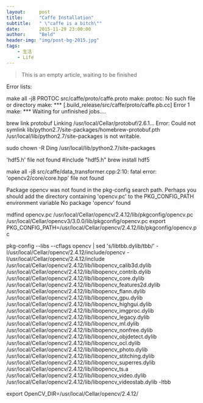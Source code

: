 ```yaml
---
layout:     post
title:      "Caffe Installation"
subtitle:   " \"caffe is a bitch\""
date:       2015-11-29 23:00:00
author:     "Beld"
header-img: "img/post-bg-2015.jpg"
tags:
    - 生活
    - Life
---
```


>This is an empty article, waiting to be finished

Error lists:

make all -j8
PROTOC src/caffe/proto/caffe.proto
make: protoc: No such file or directory
make: *** [.build_release/src/caffe/proto/caffe.pb.cc] Error 1
make: *** Waiting for unfinished jobs....

brew link protobuf
Linking /usr/local/Cellar/protobuf/2.6.1...
Error: Could not symlink lib/python2.7/site-packages/homebrew-protobuf.pth
/usr/local/lib/python2.7/site-packages is not writable.

sudo chown -R Ding /usr/local/lib/python2.7/site-packages

'hdf5.h' file not found #include "hdf5.h"
brew install hdf5

make all -j8
src/caffe/data_transformer.cpp:2:10: fatal error: 'opencv2/core/core.hpp' file not found

Package opencv was not found in the pkg-config search path.
Perhaps you should add the directory containing 'opencv.pc'
to the PKG_CONFIG_PATH environment variable
No package 'opencv' found

mdfind opencv.pc
/usr/local/Cellar/opencv/2.4.12/lib/pkgconfig/opencv.pc
/usr/local/Cellar/opencv3/3.0.0/lib/pkgconfig/opencv.pc
export PKG_CONFIG_PATH=/usr/local/Cellar/opencv/2.4.12/lib/pkgconfig/opencv.pc


pkg-config --libs --cflags opencv | sed 's/libtbb\.dylib/tbb/' -I/usr/local/Cellar/opencv/2.4.12/include/opencv -I/usr/local/Cellar/opencv/2.4.12/include /usr/local/Cellar/opencv/2.4.12/lib/libopencv_calib3d.dylib /usr/local/Cellar/opencv/2.4.12/lib/libopencv_contrib.dylib /usr/local/Cellar/opencv/2.4.12/lib/libopencv_core.dylib /usr/local/Cellar/opencv/2.4.12/lib/libopencv_features2d.dylib /usr/local/Cellar/opencv/2.4.12/lib/libopencv_flann.dylib /usr/local/Cellar/opencv/2.4.12/lib/libopencv_gpu.dylib /usr/local/Cellar/opencv/2.4.12/lib/libopencv_highgui.dylib /usr/local/Cellar/opencv/2.4.12/lib/libopencv_imgproc.dylib /usr/local/Cellar/opencv/2.4.12/lib/libopencv_legacy.dylib /usr/local/Cellar/opencv/2.4.12/lib/libopencv_ml.dylib /usr/local/Cellar/opencv/2.4.12/lib/libopencv_nonfree.dylib /usr/local/Cellar/opencv/2.4.12/lib/libopencv_objdetect.dylib /usr/local/Cellar/opencv/2.4.12/lib/libopencv_ocl.dylib /usr/local/Cellar/opencv/2.4.12/lib/libopencv_photo.dylib /usr/local/Cellar/opencv/2.4.12/lib/libopencv_stitching.dylib /usr/local/Cellar/opencv/2.4.12/lib/libopencv_superres.dylib /usr/local/Cellar/opencv/2.4.12/lib/libopencv_ts.a /usr/local/Cellar/opencv/2.4.12/lib/libopencv_video.dylib /usr/local/Cellar/opencv/2.4.12/lib/libopencv_videostab.dylib -ltbb



export OpenCV_DIR=/usr/local/Cellar/opencv/2.4.12/
